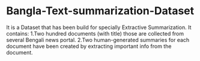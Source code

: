 # Bangla-Text-summarization-Dataset
It is a Dataset that has been build for specially Extractive Summarization.
It contains:
  1.Two hundred documents (with title) those are collected from several Bengali news portal.
  2.Two human-generated summaries for each document have been created by extracting important info from the document.
